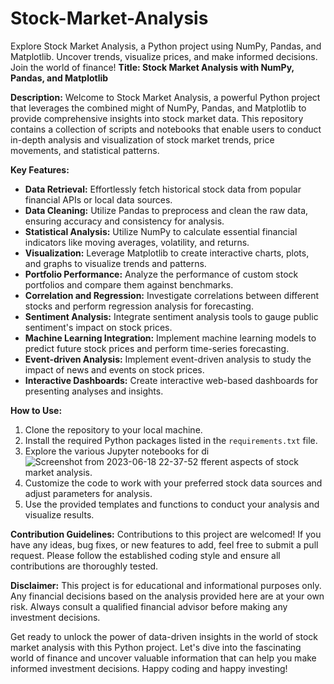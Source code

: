 # Stock-Market-Analysis
Explore Stock Market Analysis, a Python project using NumPy, Pandas, and Matplotlib. Uncover trends, visualize prices, and make informed decisions. Join the world of finance!
**Title: Stock Market Analysis with NumPy, Pandas, and Matplotlib**

**Description:**
Welcome to Stock Market Analysis, a powerful Python project that leverages the combined might of NumPy, Pandas, and Matplotlib to provide comprehensive insights into stock market data. This repository contains a collection of scripts and notebooks that enable users to conduct in-depth analysis and visualization of stock market trends, price movements, and statistical patterns.

**Key Features:**
- **Data Retrieval:** Effortlessly fetch historical stock data from popular financial APIs or local data sources.
- **Data Cleaning:** Utilize Pandas to preprocess and clean the raw data, ensuring accuracy and consistency for analysis.
- **Statistical Analysis:** Utilize NumPy to calculate essential financial indicators like moving averages, volatility, and returns.
- **Visualization:** Leverage Matplotlib to create interactive charts, plots, and graphs to visualize trends and patterns.
- **Portfolio Performance:** Analyze the performance of custom stock portfolios and compare them against benchmarks.
- **Correlation and Regression:** Investigate correlations between different stocks and perform regression analysis for forecasting.
- **Sentiment Analysis:** Integrate sentiment analysis tools to gauge public sentiment's impact on stock prices.
- **Machine Learning Integration:** Implement machine learning models to predict future stock prices and perform time-series forecasting.
- **Event-driven Analysis:** Implement event-driven analysis to study the impact of news and events on stock prices.
- **Interactive Dashboards:** Create interactive web-based dashboards for presenting analyses and insights.

**How to Use:**
1. Clone the repository to your local machine.
2. Install the required Python packages listed in the `requirements.txt` file.
3. Explore the various Jupyter notebooks for di![Screenshot from 2023-06-18 22-37-52](https://github.com/AishikDasgupta/Stock-Market-Analysis/assets/83045121/37d8e187-9dc4-4613-8186-d9502829b421)
fferent aspects of stock market analysis.
4. Customize the code to work with your preferred stock data sources and adjust parameters for analysis.
5. Use the provided templates and functions to conduct your analysis and visualize results.

**Contribution Guidelines:**
Contributions to this project are welcomed! If you have any ideas, bug fixes, or new features to add, feel free to submit a pull request. Please follow the established coding style and ensure all contributions are thoroughly tested.

**Disclaimer:**
This project is for educational and informational purposes only. Any financial decisions based on the analysis provided here are at your own risk. Always consult a qualified financial advisor before making any investment decisions.

Get ready to unlock the power of data-driven insights in the world of stock market analysis with this Python project. Let's dive into the fascinating world of finance and uncover valuable information that can help you make informed investment decisions. Happy coding and happy investing!
